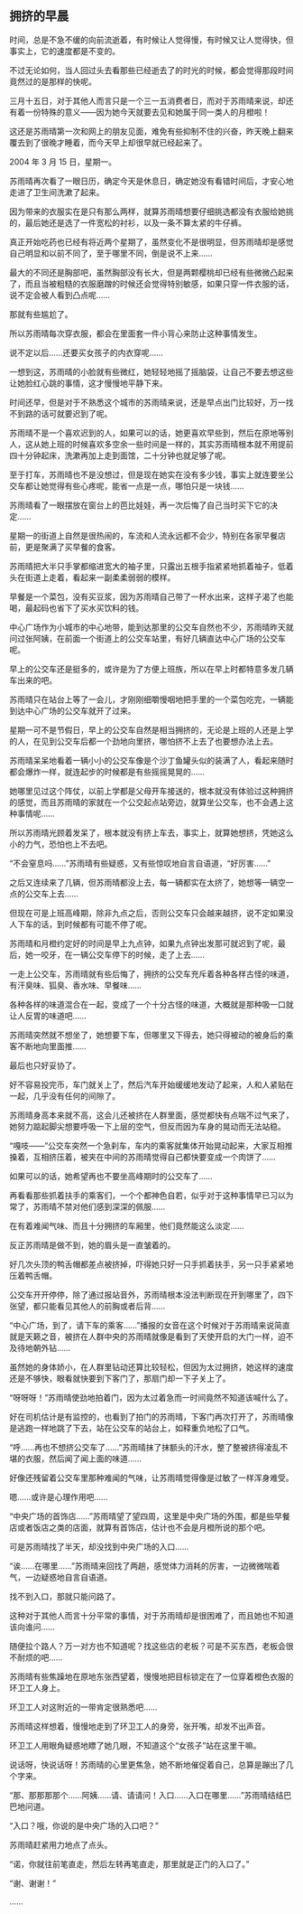 ## 拥挤的早晨

时间，总是不急不缓的向前流逝着，有时候让人觉得慢，有时候又让人觉得快，但事实上，它的速度都是不变的。

不过无论如何，当人回过头去看那些已经逝去了的时光的时候，都会觉得那段时间竟然过的是那样的快呢。

三月十五日，对于其他人而言只是一个三一五消费者日，而对于苏雨晴来说，却还有着一份特殊的意义——因为她今天就要去见和她属于同一类人的月橙啦！

这还是苏雨晴第一次和网上的朋友见面，难免有些抑制不住的兴奋，昨天晚上翻来覆去到了很晚才睡着，而今天早上却很早就已经起来了。

2004 年 3 月 15 日，星期一。

苏雨晴再次看了一眼日历，确定今天是休息日，确定她没有看错时间后，才安心地走进了卫生间洗漱了起来。

因为带来的衣服实在是只有那么两样，就算苏雨晴想要仔细挑选都没有衣服给她挑的，最后她还是选了一件宽松的衬衫，以及一条不算太紧的牛仔裤。

真正开始吃药也已经有将近两个星期了，虽然变化不是很明显，但苏雨晴却是感觉自己明显和以前不同了，至于哪里不同，倒是说不上来……

最大的不同还是胸部吧，虽然胸部没有长大，但是两颗樱桃却已经有些微微凸起来了，而且当被粗糙的衣服磨蹭的时候还会觉得特别敏感，如果只穿一件衣服的话，说不定会被人看到凸点呢……

那就有些尴尬了。

所以苏雨晴每次穿衣服，都会在里面套一件小背心来防止这种事情发生。

说不定以后……还要买女孩子的内衣穿呢……

一想到这，苏雨晴的小脸就有些微红，她轻轻地摇了摇脑袋，让自己不要去想这些让她脸红心跳的事情，这才慢慢地平静下来。

时间还早，但是对于不熟悉这个城市的苏雨晴来说，还是早点出门比较好，万一找不到路的话可就要迟到了呢。

苏雨晴不是一个喜欢迟到的人，如果可以的话，她更喜欢早些到，然后在原地等别人，这从她上班的时候喜欢多空余一些时间是一样的，其实苏雨晴根本就不用提前四十分钟起床，洗漱再加上走到面馆，二十分钟也就足够了呢。

至于打车，苏雨晴也不是没想过，但是现在她实在没有多少钱，事实上就连要坐公交车都让她觉得有些心疼呢，能省一点是一点，哪怕只是一块钱……

苏雨晴看了一眼摆放在窗台上的芭比娃娃，再一次后悔了自己当时买下它的决定……

星期一的街道上自然是很热闹的，车流和人流永远都不会少，特别在各家早餐店前，更是聚满了买早餐的食客。

苏雨晴把大半只手掌都缩进宽大的袖子里，只露出五根手指紧紧地抓着袖子，低着头在街道上走着，看起来一副柔柔弱弱的模样。

早餐是一个菜包，没有买豆浆，因为苏雨晴自己带了一杯水出来，这样子渴了也能喝，最起码也省下了买水买饮料的钱。

中心广场作为小城市的中心地带，能到达那里的公交车自然也不少，苏雨晴昨天就问过张阿姨，在前面一个街道上的公交车站里，有好几辆直达中心广场的公交车呢。

早上的公交车还是挺多的，或许是为了方便上班族，所以在早上时都特意多发几辆车出来的吧。

苏雨晴只在站台上等了一会儿，才刚刚细嚼慢咽地把手里的一个菜包吃完，一辆能到达中心广场的公交车就开了过来。

星期一可不是节假日，早上的公交车自然是相当拥挤的，无论是上班的人还是上学的人，在见到公交车后都一个劲地向里挤，哪怕挤不上去了也要想办法上去。

苏雨晴呆呆地看着一辆小小的公交车像是个沙丁鱼罐头似的装满了人，看起来随时都会爆炸一样，就连起步的时候都是有些摇摇晃晃的……

她哪里见过这个阵仗，以前上学都是父母开车接送的，根本就没有体验过这种拥挤的感觉，而且苏雨晴的家就在一个公交起点站旁边，就算坐公交车，也不会遇上这种事情呢……

所以苏雨晴光顾着发呆了，根本就没有挤上车去，事实上，就算她想挤，凭她这么小的力气，恐怕也上不去吧。

“不会窒息吗……”苏雨晴有些疑惑，又有些惊叹地自言自语道，“好厉害……”

之后又连续来了几辆，但苏雨晴都没上去，每一辆都实在太挤了，她想等一辆空一点的公交车上去……

但现在可是上班高峰期，除非九点之后，否则公交车只会越来越挤，说不定如果没人下车的话，到时候都有可能不停了呢。

苏雨晴和月橙约定好的时间是早上九点钟，如果九点钟出发那可就迟到了呢，最后，她一咬牙，在一辆公交车停下的时候，走了上去……

一走上公交车，苏雨晴就有些后悔了，拥挤的公交车充斥着各种各样古怪的味道，有汗臭味、狐臭、香水味、早餐味……

各种各样的味道混合在一起，变成了一个十分古怪的味道，大概就是那种吸一口就让人反胃的味道吧……

苏雨晴突然就不想坐了，她想要下车，但哪里又下得去，她只得被动的被身后的乘客不断地向里面推……

最后也只好妥协了。

好不容易投完币，车门就关上了，然后汽车开始缓缓地发动了起来，人和人紧贴在一起，几乎没有任何的间隙了。

苏雨晴身高本来就不高，这会儿还被挤在人群里面，感觉都快有点喘不过气来了，她努力踮起脚尖想要呼吸一下上层的空气，但反而因为车身的晃动而无法站稳。

“嘎吱——”公交车突然一个急刹车，车内的乘客就集体开始晃动起来，大家互相推搡着，互相挤压着，被夹在中间的苏雨晴觉得自己都快要变成一个肉饼了……

如果可以的话，她希望再也不要坐高峰期时的公交车了……

再看看那些抓着扶手的乘客们，一个个都神色自若，似乎对于这种事情早已习以为常了，苏雨晴不禁对他们感到深深的佩服……

在有着难闻气味、而且十分拥挤的车厢里，他们竟然能这么淡定……

反正苏雨晴是做不到，她的眉头是一直皱着的。

好几次头顶的鸭舌帽都差点被挤掉，吓得她只好一只手抓着扶手，另一只手紧紧地压着鸭舌帽。

公交车开开停停，除了通过报站音外，苏雨晴根本没法判断现在开到哪里了，四下张望，都只能看见其他人的前胸或者后背……

“中心广场，到了，请下车的乘客……”播报的女音在这个时候对于苏雨晴来说简直就是天籁之音，被挤在人群中央的苏雨晴就像是看到了天使开启的大门一样，迫不及待地朝外钻……

虽然她的身体娇小，在人群里钻动还算比较轻松，但因为太过拥挤，她这样的速度还是不够快，眼看就快要到下客门了，那扇门却一下子关上了。

“呀呀呀！”苏雨晴使劲地拍着门，因为太过着急而一时间竟然不知道该喊什么了。

好在司机估计是有监控的，也看到了拍门的苏雨晴，下客门再次打开了，苏雨晴像是逃跑一样地跳了下去，站在公交车的站台上，如释重负地松了口气。

“呼……再也不想挤公交车了……”苏雨晴抹了抹额头的汗水，整了整被挤得凌乱不堪的衣服，然后闻了闻上面的味道……

好像还残留着公交车里那种难闻的气味，让苏雨晴觉得像是过敏了一样浑身难受。

嗯……或许是心理作用吧……

“中央广场的首饰店……”苏雨晴望了望四周，这里是中央广场的外围，都是些早餐店或者饭店之类的店面，就算有首饰店，估计也不会是月橙所说的那个吧。

可是苏雨晴找了半天，却没找到中央广场的入口……

“诶……在哪里……”苏雨晴来回找了两趟，感觉体力消耗的厉害，一边微微喘着气，一边疑惑地自言自语道。

找不到入口，那就只能问路了。

这种对于其他人而言十分平常的事情，对于苏雨晴却是很困难了，而且她也不知道该向谁问……

随便拉个路人？万一对方也不知道呢？找这些店的老板？可是不买东西，老板会很不耐烦的吧……

苏雨晴有些焦躁地在原地东张西望着，慢慢地把目标锁定在了一位穿着橙色衣服的环卫工人身上。

环卫工人对这附近的一带肯定很熟悉吧……

苏雨晴这样想着，慢慢地走到了环卫工人的身旁，张开嘴，却发不出声音。

环卫工人用眼角疑惑地瞟了她几眼，不知道这个“女孩子”站在这里干嘛。

说话呀，快说话呀！苏雨晴的心里更焦急，她不断地催促着自己，总算是蹦出了几个字来。

“那、那那那那个……阿姨……请、请请问！入口……入口在哪里……”苏雨晴结结巴巴地问道。

“入口？哦，你说的是中央广场的入口吧？”

苏雨晴赶紧用力地点了点头。

“诺，你就往前笔直走，然后左转再笔直走，那里就是正门的入口了。”

“谢、谢谢！”

……
